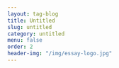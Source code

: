 ```yaml
---
layout: tag-blog
title: Untitled
slug: untitled
category: untitled
menu: false
order: 2
header-img: "/img/essay-logo.jpg"
---
```

